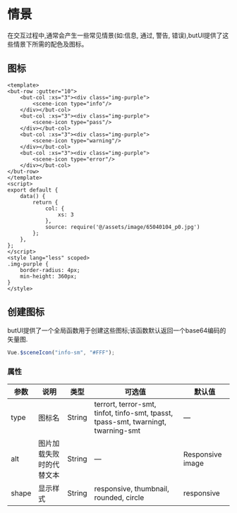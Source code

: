 # 情景
在交互过程中,通常会产生一些常见情景(如:信息, 通过, 警告, 错误),butUI提供了这些情景下所需的配色及图标。

## 图标

```vue
<template>
<but-row :gutter="10">
	<but-col :xs="3"><div class="img-purple">
		<scene-icon type="info"/>
	</div></but-col>
	<but-col :xs="3"><div class="img-purple">
		<scene-icon type="pass"/>
	</div></but-col>
	<but-col :xs="3"><div class="img-purple">
		<scene-icon type="warning"/>
	</div></but-col>
	<but-col :xs="3"><div class="img-purple">
		<scene-icon type="error"/>
	</div></but-col>
</but-row>
</template>
<script>
export default {
	data() {
		return {
			col: {
				xs: 3
			},
			source: require('@/assets/image/65040104_p0.jpg')
		};
	},
};
</script>
<style lang="less" scoped>
.img-purple {
	border-radius: 4px;
	min-height: 360px;
}
</style>
```
## 创建图标
butUI提供了一个全局函数用于创建这些图标;该函数默认返回一个base64编码的矢量图.

```JavaScript
Vue.$sceneIcon("info-sm", "#FFF");
```

### 属性
| 参数      | 说明    | 类型      | 可选值       | 默认值   |
|---------- |-------- |---------- |-------------  |-------- |
| type | 图标名 | String | terrort, terror-smt, tinfot, tinfo-smt, tpasst, tpass-smt, twarningt, twarning-smt | — |
| alt | 图片加载失败时的代替文本 | String | — | Responsive image |
| shape | 显示样式 | String | responsive, thumbnail, rounded, circle | responsive |